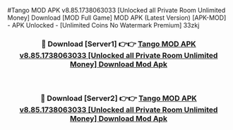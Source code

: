 #Tango MOD APK v8.85.1738063033 [Unlocked all Private Room Unlimited Money] Download [MOD Full Game] MOD APK (Latest Version) [APK-MOD] - APK Unlocked - [Unlimited Coins No Watermark Premium] 33zkj



<div align="center">

<h3>🔴 Download [Server1] 👉👉 <a href="https://momento.my/?title=Tango_MOD_APK_v8.85.1738063033_[Unlocked_all_Private_Room_Unlimited_Money]_Download">Tango MOD APK v8.85.1738063033 [Unlocked all Private Room Unlimited Money] Download Mod Apk</a></h3><br>

<h3>🔴 Download [Server2] 👉👉 <a href="https://momento.my/?title=Tango_MOD_APK_v8.85.1738063033_[Unlocked_all_Private_Room_Unlimited_Money]_Download">Tango MOD APK v8.85.1738063033 [Unlocked all Private Room Unlimited Money] Download Mod Apk</a></h3>
</div>
